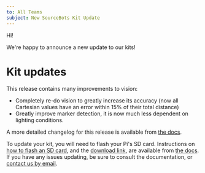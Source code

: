 ```yaml
---
to: All Teams
subject: New SourceBots Kit Update
---
```


Hi!

We're happy to announce a new update to our kits!

# Kit updates
This release contains many improvements to vision:
- Completely re-do vision to greatly increase its accuracy (now all Cartesian values have an error within 15% of their total distance)
- Greatly improve marker detection, it is now much less dependent on lighting conditions.

A more detailed changelog for this release is available from [the docs](dl-link).

To update your kit, you will need to flash your Pi's SD card. Instructions on [how to flash an SD card](sd-card-flashing), and the [download link](dl-link), are available from [the docs](updating-pi). If you have any issues updating, be sure to consult the documentation, or [contact us by email](techsupport).

[sd-card-flashing]: https://docs.sourcebots.co.uk/kit/pi/sd-card/
[dl-link]: https://docs.sourcebots.co.uk/updates/2018-02/
[updating-pi]: https://docs.sourcebots.co.uk/kit/pi/#updating-your-pi
[techsupport]: mailto:techsupport@sourcebots.co.uk
